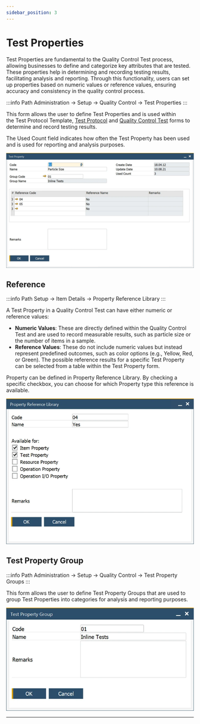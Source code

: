 ```yaml
---
sidebar_position: 3
---
```


# Test Properties

Test Properties are fundamental to the Quality Control Test process, allowing businesses to define and categorize key attributes that are tested. These properties help in determining and recording testing results, facilitating analysis and reporting. Through this functionality, users can set up properties based on numeric values or reference values, ensuring accuracy and consistency in the quality control process.

:::info Path
    Administration → Setup → Quality Control → Test Properties
:::

This form allows the user to define Test Properties and is used within the Test Protocol Template, [Test Protocol](./test-protocols/overview.md) and [Quality Control Test](./quality-control-test/overview.md) forms to determine and record testing results.

The Used Count field indicates how often the Test Property has been used and is used for reporting and analysis purposes.

![Test Property](./media/test-properties/test-property.webp)

## Reference

:::info Path
    Setup → Item Details → Property Reference Library
:::

A Test Property in a Quality Control Test can have either numeric or reference values:

- **Numeric Values**: These are directly defined within the Quality Control Test and are used to record measurable results, such as particle size or the number of items in a sample.
- **Reference Values**: These do not include numeric values but instead represent predefined outcomes, such as color options (e.g., Yellow, Red, or Green). The possible reference results for a specific Test Property can be selected from a table within the Test Property form.

Property can be defined in Property Reference Library. By checking a specific checkbox, you can choose for which Property type this reference is available.

![Property Reference Library](./media/test-properties/property-reference-library-general.webp)

## Test Property Group

:::info Path
    Administration → Setup → Quality Control → Test Property Groups
:::

This form allows the user to define Test Property Groups that are used to group Test Properties into categories for analysis and reporting purposes.

![Test Property Group](./media/test-properties/test-property-group.webp)

---
